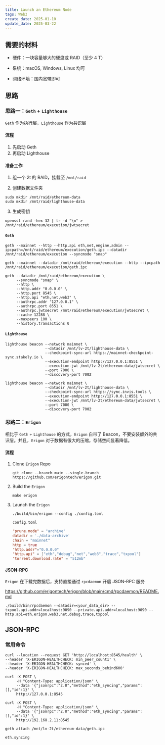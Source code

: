 ```yaml
---
title: Launch an Ethereum Node
tags: Web3
create_date: 2025-01-10
update_date: 2025-03-22
---
```


## 需要的材料

- 硬件：一块容量够大的硬盘或 RAID（至少 4 T）

- 系统：macOS, Windows, Linux 均可
- 网络环境：国内宽带即可

## 思路

### 思路一：`Geth` + `Lighthouse`

`Geth` 作为执行层，`Lighthouse` 作为共识层

#### 流程

1. 先启动 Geth
2. 再启动 Lighthouse

#### 准备工作

1. 组一个 2t 的 RAID，挂载至 `/mnt/raid`

2. 创建数据文件夹

```shell
sudo mkdir /mnt/raid/ethereum-data
sudo mkdir /mnt/raid/lighthouse-data
```

3. 生成密钥

```shell
openssl rand -hex 32 | tr -d "\n" > /mnt/raid/ethereum/execution/jwtsecret
```

#### `Geth`

```shell
geth --mainnet --http --http.api eth,net,engine,admin --ipcpath=/mnt/raid/ethereum/execution/geth.ipc --datadir /mnt/raid/ethereum/execution --syncmode "snap"

geth --mainnet --datadir /mnt/raid/ethereum/execution --http --ipcpath /mnt/raid/ethereum/execution/geth.ipc
```



```shell
geth --datadir /mnt/raid/ethereum/execution \
     --syncmode "snap" \
     --http \
     --http.addr "0.0.0.0" \
     --http.port 8545 \
     --http.api "eth,net,web3" \
     --authrpc.addr "127.0.0.1" \
     --authrpc.port 8551 \
     --authrpc.jwtsecret /mnt/raid/ethereum/execution/jwtsecret \
     --cache 12288 \
     --maxpeers 100 \
     --history.transactions 0
```

#### `Lighthouse`

```shell
lighthouse beacon --network mainnet \
                  --datadir /mnt/lv-2t/lighthouse-data \
                  --checkpoint-sync-url https://mainnet-checkpoint-sync.stakely.io \
                  --execution-endpoint http://127.0.0.1:8551 \
                  --execution-jwt /mnt/lv-2t/ethereum-data/jwtsecret \
                  --port 7000 \
                  --discovery-port 7002
```

```shell
lighthouse beacon --network mainnet \
                  --datadir /mnt/lv-2t/lighthouse-data \
                  --checkpoint-sync-url https://sync.invis.tools \
                  --execution-endpoint http://127.0.0.1:8551 \
                  --execution-jwt /mnt/lv-2t/ethereum-data/jwtsecret \
                  --port 7000 \
                  --discovery-port 7002
```



### 思路二：`Erigon`

相比于 `Geth` + `Lighthouse` 的方式，`Erigon` 自带了 Beacon，不要安装额外的共识层。并且，`Erigon` 对于数据有很大的压缩，存储空间显著降低。

#### 流程

1. Clone `Erigon` Repo

   ```shell
   git clone --branch main --single-branch https://github.com/erigontech/erigon.git
   ```

2. Build the `Erigon`

   ```shell
   make erigon
   ```

3. Launch the `Erigon`

   ```shell
   ./build/bin/erigon --config ./config.toml
   ```

   `config.toml`

   ```toml
   "prune.mode" = "archive" 
   datadir = './data-archive'
   chain = "mainnet"
   http = true
   "http.addr"="0.0.0.0"
   "http.api" = ["eth","debug","net","web3","trace","txpool"]
   "torrent.download.rate" = "512mb"
   ```

#### JSON-RPC

`Erigon` 在下载完数据后，支持直接通过 `rpcdaemon` 开启 JSON-RPC 服务

https://github.com/erigontech/erigon/blob/main/cmd/rpcdaemon/README.md

```shell
./build/bin/rpcdaemon --datadir=<your_data_dir> --txpool.api.addr=localhost:9090 --private.api.addr=localhost:9090 --http.api=eth,erigon,web3,net,debug,trace,txpool
```

## JSON-RPC

### 常用命令

````shell
curl --location --request GET 'http://localhost:8545/health' \
--header 'X-ERIGON-HEALTHCHECK: min_peer_count1' \
--header 'X-ERIGON-HEALTHCHECK: synced' \
--header 'X-ERIGON-HEALTHCHECK: max_seconds_behind600'
````

```shell
curl -X POST \
     -H "Content-Type: application/json" \
     --data '{"jsonrpc":"2.0","method":"eth_syncing","params":[],"id":1}' \
     http://127.0.0.1:8545
```

```shell
curl -X POST \
     -H "Content-Type: application/json" \
     --data '{"jsonrpc":"2.0","method":"eth_syncing","params":[],"id":1}' \
     http://192.168.2.11:8545
```

```shell
geth attach /mnt/lv-2t/ethereum-data/geth.ipc

eth.syncing
```